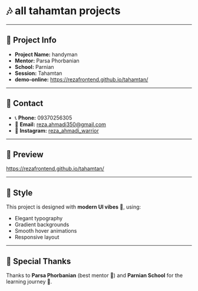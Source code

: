 # 🎶 all tahamtan projects
---
## 📌 Project Info

* **Project Name:** handyman
* **Mentor:** Parsa Phorbanian
* **School:** Parnian
* **Session:** Tahamtan
* **demo-online:** https://rezafrontend.github.io/tahamtan/
---

## 📱 Contact

* 📞 **Phone:** 09370256305
* 📧 **Email:** [reza.ahmadi350@gmail.com](mailto:reza.ahmadi350@gmail.com)
* 📸 **Instagram:** [reza\_ahmadi\_warrior](https://www.instagram.com/reza_ahmadi_warrior)
---

## 🚀 Preview

https://rezafrontend.github.io/tahamtan/

---

## 🎨 Style

This project is designed with **modern UI vibes** 💎, using:

* Elegant typography
* Gradient backgrounds
* Smooth hover animations
* Responsive layout

---

## 💖 Special Thanks

Thanks to **Parsa Phorbanian** (best mentor 🎯) and **Parnian School** for the learning journey 🚀.
